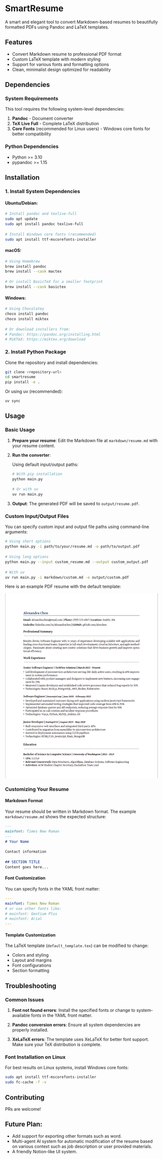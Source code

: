 # SmartResume

A smart and elegant tool to convert Markdown-based resumes to beautifully formatted PDFs using Pandoc and LaTeX templates.

## Features

- Convert Markdown resume to professional PDF format
- Custom LaTeX template with modern styling
- Support for various fonts and formatting options
- Clean, minimalist design optimized for readability

## Dependencies

### System Requirements

This tool requires the following system-level dependencies:

1. **Pandoc** - Document converter
2. **TeX Live Full** - Complete LaTeX distribution
3. **Core Fonts** (recommended for Linux users) - Windows core fonts for better compatibility

### Python Dependencies

- Python >= 3.10
- pypandoc >= 1.15

## Installation

### 1. Install System Dependencies

#### Ubuntu/Debian:
```bash
# Install pandoc and texlive-full
sudo apt update
sudo apt install pandoc texlive-full

# Install Windows core fonts (recommended)
sudo apt install ttf-mscorefonts-installer
```

#### macOS:
```bash
# Using Homebrew
brew install pandoc
brew install --cask mactex

# Or install BasicTeX for a smaller footprint
brew install --cask basictex
```

#### Windows:
```bash
# Using Chocolatey
choco install pandoc
choco install miktex

# Or download installers from:
# Pandoc: https://pandoc.org/installing.html
# MiKTeX: https://miktex.org/download
```

### 2. Install Python Package

Clone the repository and install dependencies:

```bash
git clone <repository-url>
cd smartresume
pip install -e .
```

Or using uv (recommended):

```bash
uv sync
```

## Usage

### Basic Usage

1. **Prepare your resume**: Edit the Markdown file at `markdown/resume.md` with your resume content.

2. **Run the converter**:

   Using default input/output paths:
   
   ```bash
   # With pip installation
   python main.py
   
   # Or with uv
   uv run main.py
   ```

3. **Output**: The generated PDF will be saved to `output/resume.pdf`.

### Custom Input/Output Files

You can specify custom input and output file paths using command-line arguments:

```bash
# Using short options
python main.py -i path/to/your/resume.md -o path/to/output.pdf

# Using long options
python main.py --input custom_resume.md --output custom_output.pdf

# With uv
uv run main.py -i markdown/custom.md -o output/custom.pdf
```

   Here is an example PDF resume with the default template:

   ![Example PDF](image/example.png)

### Customizing Your Resume

#### Markdown Format

Your resume should be written in Markdown format. The example `markdown/resume.md` shows the expected structure:

```markdown
---
mainfont: Times New Roman
---
# Your Name

Contact information

## SECTION TITLE
Content goes here...
```

#### Font Customization

You can specify fonts in the YAML front matter:

```yaml
---
mainfont: Times New Roman
# or use other fonts like:
# mainfont: Gentium Plus
# mainfont: Arial
---
```

#### Template Customization

The LaTeX template (`default_template.tex`) can be modified to change:
- Colors and styling
- Layout and margins
- Font configurations
- Section formatting


## Troubleshooting

### Common Issues

1. **Font not found errors**: Install the specified fonts or change to system-available fonts in the YAML front matter.

2. **Pandoc conversion errors**: Ensure all system dependencies are properly installed.

3. **XeLaTeX errors**: The template uses XeLaTeX for better font support. Make sure your TeX distribution is complete.

### Font Installation on Linux

For best results on Linux systems, install Windows core fonts:

```bash
sudo apt install ttf-mscorefonts-installer
sudo fc-cache -f -v
```

## Contributing

PRs are welcome!

## Future Plan:

* Add support for exporting other formats such as word. 
* Multi-agent AI system for automatic modification of the resume based on various context such as job description or user provided materials. 
* A friendly Notion-like UI system.   